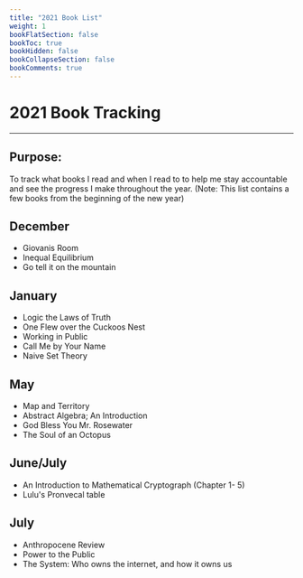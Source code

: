 ```yaml
---
title: "2021 Book List"
weight: 1
bookFlatSection: false
bookToc: true
bookHidden: false
bookCollapseSection: false
bookComments: true
---
```


# 2021 Book Tracking
---
Purpose: 
---
To track what books I read and when I read to to help me stay accountable and see the progress I make throughout the year.   (Note: This list contains a few books from the beginning of the new year)  

## December 
- Giovanis Room 
- Inequal Equilibrium 
- Go tell it on the mountain 

## January
- Logic the Laws of Truth
- One Flew over the Cuckoos Nest 
- Working in Public
- Call Me by Your Name
- Naive Set Theory

## May
- Map and Territory
- Abstract Algebra; An Introduction
- God Bless You Mr. Rosewater
- The Soul of an Octopus 

## June/July
- An Introduction to Mathematical Cryptograph (Chapter 1- 5)
- Lulu's Pronvecal table

## July
- Anthropocene Review
- Power to the Public
- The System: Who owns the internet, and how it owns us


